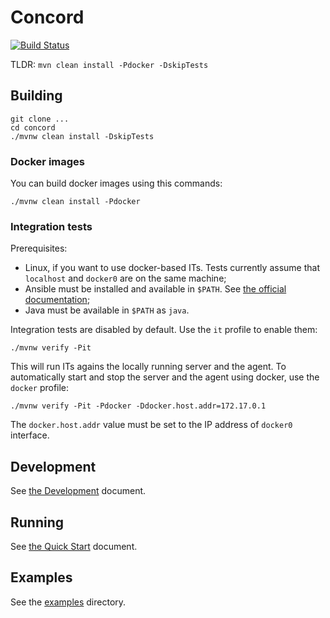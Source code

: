 # Concord
[![Build Status](https://ci.stg.cloud.wal-mart.com/buildStatus/icon?job=concord&build=157)](https://ci.stg.cloud.wal-mart.com/job/concord/157/)


TLDR: `mvn clean install -Pdocker -DskipTests`

## Building

```
git clone ... 
cd concord
./mvnw clean install -DskipTests
```

### Docker images

You can build docker images using this commands:

```
./mvnw clean install -Pdocker
```

### Integration tests

Prerequisites:
- Linux, if you want to use docker-based ITs. Tests currently assume
that `localhost` and `docker0` are on the same machine;
- Ansible must be installed and available in `$PATH`.
  See [the official documentation](http://docs.ansible.com/ansible/intro_installation.html);
- Java must be available in `$PATH` as `java`.

Integration tests are disabled by default. Use the `it` profile to enable them:

```
./mvnw verify -Pit
```

This will run ITs agains the locally running server and the agent.
To automatically start and stop the server and the agent using docker, use the
`docker` profile:

```
./mvnw verify -Pit -Pdocker -Ddocker.host.addr=172.17.0.1
```

The `docker.host.addr` value must be set to the IP address of `docker0` interface.

## Development

See [the Development](docs/development.md) document.

## Running

See [the Quick Start](docs/quickstart.md) document.

## Examples

See the [examples](docs/examples) directory.

